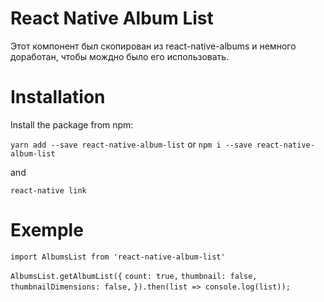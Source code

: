 # React Native Album List

Этот компонент был скопирован из react-native-albums и немного доработан, чтобы мождно было его использовать.

# Installation

Install the package from npm:

`yarn add --save react-native-album-list` or `npm i --save react-native-album-list`

and

`react-native link`

# Exemple

`import AlbumsList from 'react-native-album-list'`

`AlbumsList.getAlbumList({`
`count: true,`
`thumbnail: false,`
`thumbnailDimensions: false,`
`}).then(list => console.log(list));`
